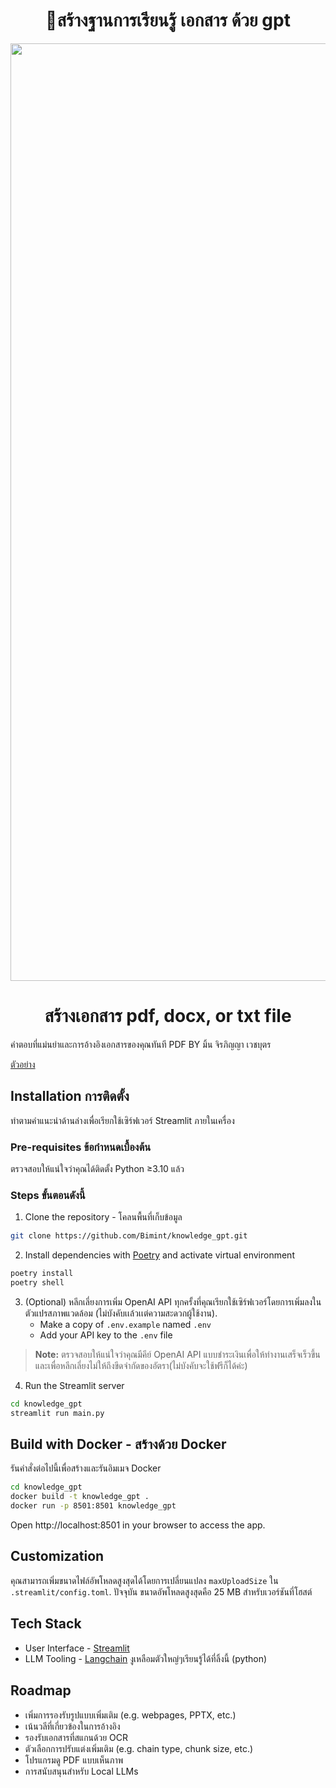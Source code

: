 <h1 align="center">
📖สร้างฐานการเรียนรู้ เอกสาร ด้วย gpt
</h1>
<div align="center">
    <img src="https://res.cloudinary.com/mintmu/image/upload/v1697709403/01chat_s7mvew.png" width="1500" />
    
 <h1>สร้างเอกสาร pdf, docx, or txt file</h1>
</div>

คำตอบที่แม่นยำและการอ้างอิงเอกสารของคุณทันที PDF BY มิ้น จิรภิญญา เวชบุตร 

[ตัวอย่าง](https://jiraphinya.streamlit.app)

## Installation การติดตั้ง

ทำตามคำแนะนำด้านล่างเพื่อเรียกใช้เซิร์ฟเวอร์ Streamlit ภายในเครื่อง

### Pre-requisites ข้อกำหนดเบื้องต้น

ตรวจสอบให้แน่ใจว่าคุณได้ติดตั้ง Python ≥3.10 แล้ว

### Steps ขั้นตอนดังนี้

1. Clone the repository - โคลนพื้นที่เก็บข้อมูล

```bash
git clone https://github.com/Bimint/knowledge_gpt.git
```

2. Install dependencies with [Poetry](https://python-poetry.org/) and activate virtual environment

```bash
poetry install
poetry shell
```

3. (Optional) หลีกเลี่ยงการเพิ่ม OpenAI API ทุกครั้งที่คุณเรียกใช้เซิร์ฟเวอร์โดยการเพิ่มลงในตัวแปรสภาพแวดล้อม (ไม่บังคับเเล้วเเต่ความสะดวกผู้ใช้งาน).
   - Make a copy of `.env.example` named `.env`
   - Add your API key to the `.env` file

> **Note:** ตรวจสอบให้แน่ใจว่าคุณมีคีย์ OpenAI API แบบชำระเงินเพื่อให้ทำงานเสร็จเร็วขึ้น และเพื่อหลีกเลี่ยงไม่ให้ถึงขีดจำกัดของอัตรา(ไม่บังคับจะใช้ฟรีก็ได้ค่ะ)

4. Run the Streamlit server

```bash
cd knowledge_gpt
streamlit run main.py
```

## Build with Docker - สร้างด้วย Docker

รันคำสั่งต่อไปนี้เพื่อสร้างและรันอิมเมจ Docker
```bash
cd knowledge_gpt
docker build -t knowledge_gpt .
docker run -p 8501:8501 knowledge_gpt
```

Open http://localhost:8501 in your browser to access the app.

## Customization

คุณสามารถเพิ่มขนาดไฟล์อัพโหลดสูงสุดได้โดยการเปลี่ยนแปลง `maxUploadSize` ใน `.streamlit/config.toml`.
ปัจจุบัน ขนาดอัพโหลดสูงสุดคือ 25 MB สำหรับเวอร์ชันที่โฮสต์

## Tech Stack

- User Interface - [Streamlit](https://streamlit.io/) 
- LLM Tooling - [Langchain](https://github.com/hwchase17/langchain) งูเหลือมตัวใหญ่ๆเรียนรู้ได้ที่ลิ้งนี้ (python)

## Roadmap

- เพิ่มการรองรับรูปแบบเพิ่มเติม (e.g. webpages, PPTX, etc.)
- เน้นวลีที่เกี่ยวข้องในการอ้างอิง
- รองรับเอกสารที่สแกนด้วย OCR
- ตัวเลือกการปรับแต่งเพิ่มเติม (e.g. chain type, chunk size, etc.)
- โปรแกรมดู PDF แบบเห็นภาพ
- การสนับสนุนสำหรับ Local LLMs



